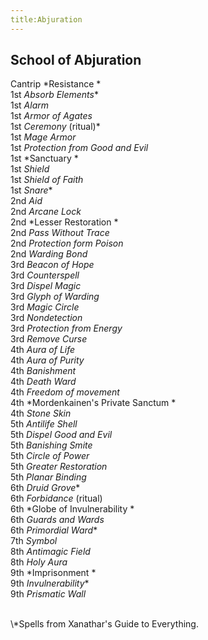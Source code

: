 ```yaml
---
title:Abjuration
---
```


## School of Abjuration

Cantrip *Resistance *<br/> 
1st *Absorb Elements*\*<br/>
1st *Alarm*<br/> 
1st *Armor of Agates*<br/> 
1st *Ceremony* (ritual)\*<br/>
1st *Mage Armor*<br/> 
1st *Protection from Good and Evil*<br/> 
1st *Sanctuary *<br/> 
1st *Shield*<br/> 
1st *Shield of Faith*<br/> 
1st *Snare*\*<br/>
2nd *Aid*<br/> 
2nd *Arcane Lock*<br/> 
2nd *Lesser Restoration *<br/> 
2nd *Pass Without Trace*<br/> 
2nd *Protection form Poison*<br/> 
2nd *Warding Bond*<br/> 
3rd *Beacon of Hope*<br/> 
3rd *Counterspell*<br/> 
3rd *Dispel Magic*<br/> 
3rd *Glyph of Warding*<br/> 
3rd *Magic Circle*<br/> 
3rd *Nondetection*<br/> 
3rd *Protection from Energy*<br/> 
3rd *Remove Curse*<br/> 
4th *Aura of Life*<br/> 
4th *Aura of Purity*<br/> 
4th *Banishment*<br/> 
4th *Death Ward*<br/> 
4th *Freedom of movement*<br/> 
4th *Mordenkainen's Private Sanctum *<br/> 
4th *Stone Skin*<br/> 
5th *Antilife Shell*<br/> 
5th *Dispel Good and Evil*<br/> 
5th *Banishing Smite*<br/> 
5th *Circle of Power*<br/> 
5th *Greater Restoration*<br/> 
5th *Planar Binding*<br/> 
6th *Druid Grove*\*<br/>
6th *Forbidance* (ritual)<br/> 
6th *Globe of Invulnerability *<br/> 
6th *Guards and Wards*<br/> 
6th *Primordial Ward*\*<br/>
7th *Symbol*<br/> 
8th *Antimagic Field*<br/> 
8th *Holy Aura*<br/> 
9th *Imprisonment *<br/> 
9th *Invulnerability*\*<br/>
9th *Prismatic Wall*<br/> 

<br/>
\*Spells from Xanathar's Guide to Everything. 
